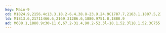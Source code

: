 ```yaml
---
key: Main-9
cd: M1824.9,2156.4c13.3,18.2-6.4,38.8-23.9,24.9C1787.7,2163.1,1807.5,2142.5,1824.9,2156.4z
ld: M1813.6,21711466.6,2169.31286.6,1880.9751.8,1880.9
ad: M688.1,1880.9c30-11.6,67.2-31.4,90.2-52.3l-18.1,52.3l18.1,52.3C755.3,1912.2,718,1892.4,688.1,1880.9z
---
```


